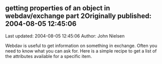## getting properties of an object in webdav/exchange  part 2Originally published: 2004-08-05 12:45:06 
Last updated: 2004-08-05 12:45:06 
Author: John Nielsen 
 
Webdav is useful to get information on something in exchange. Often you need to know what you can ask for. Here is a simple recipe to get a list of the attributes available for a specific item.